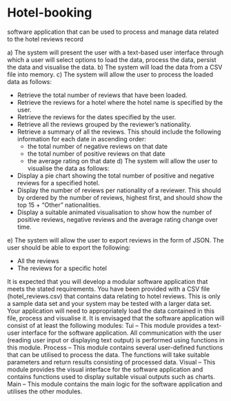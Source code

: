# Hotel-booking
software application that can be used to process and manage data related to the hotel reviews record

a)    The system will present the user with a text-based user interface through which a user will select options to load the data, process the data, persist the data and visualise the data.
b)    The system will load the data from a CSV file into memory.
c)    The system will allow the user to process the loaded data as follows:
- Retrieve the total number of reviews that have been loaded.
- Retrieve the reviews for a hotel where the hotel name is specified by the user.
- Retrieve the reviews for the dates specified by the user.
- Retrieve all the reviews grouped by the reviewer’s nationality.
- Retrieve a summary of all the reviews. This should include the following information for each date in ascending order:
    - the total number of negative reviews on that date
    - the total number of positive reviews on that date
    - the average rating on that date 
d)    The system will allow the user to visualise the data as follows:
- Display a pie chart showing the total number of positive and negative reviews for a specified hotel.
- Display the number of reviews per nationality of a reviewer. This should by ordered by the number of reviews, highest first, and should show the top 15 + “Other” nationalities.
- Display a suitable animated visualisation to show how the number of positive reviews, negative reviews and the average rating change over time.

e)    The system will allow the user to export reviews in the form of JSON.  The user should be able to export the following:
- All the reviews
- The reviews for a specific hotel

It is expected that you will develop a modular software application that meets the stated requirements. You have been provided with a CSV file (hotel_reviews.csv) that contains data relating to hotel reviews. This is only a sample data set and your system may be tested with a larger data set.  Your application will need to appropriately load the data contained in this file, process and visualise it.
It is envisaged that the software application will consist of at least the following modules:
Tui – This module provides a text-user interface for the software application. All communication with the user (reading user input or displaying text output) is performed using functions in this module.
Process – This module contains several user-defined functions that can be utilised to process the data.  The functions will take suitable parameters and return results consisting of processed data.
Visual – This module provides the visual interface for the software application and contains functions used to display suitable visual outputs such as charts.
Main – This module contains the main logic for the software application and utilises the other modules.
